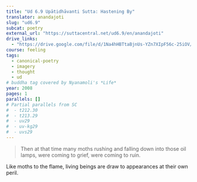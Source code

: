 ```yaml
---
title: "Ud 6.9 Upātidhāvanti Sutta: Hastening By"
translator: anandajoti
slug: "ud6.9"
subcat: poetry
external_url: "https://suttacentral.net/ud6.9/en/anandajoti"
drive_links:
  - "https://drive.google.com/file/d/1Na4hHBTtaBjnUs-YZn7XIpF56c-25iOV/view?usp=drivesdk"
course: feeling
tags:
  - canonical-poetry
  - imagery
  - thought
  - ud
# buddha tag covered by Nyanamoli's *Life*
year: 2008
pages: 1
parallels: []
# Partial parallels from SC
#  - t212.30
#  - t213.29
#  - uv29
#  - uv-kg29
#  - uvs29
---
```


> Then at that time many moths rushing and falling down into those oil lamps, were coming to grief, were coming to ruin.

Like moths to the flame, living beings are draw to appearances at their own peril.

